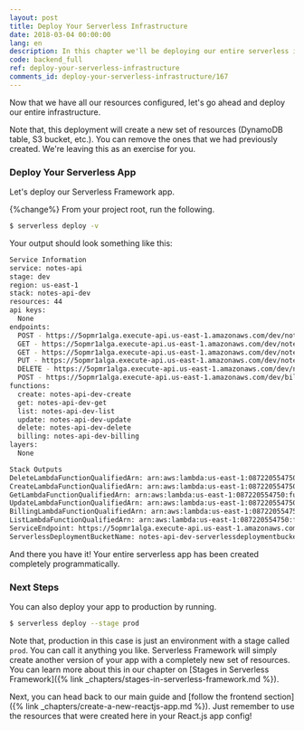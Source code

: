 ```yaml
---
layout: post
title: Deploy Your Serverless Infrastructure
date: 2018-03-04 00:00:00
lang: en
description: In this chapter we'll be deploying our entire serverless infrastructure. We are using CDK to define our resources and we are deploying it using the Serverless Stack Toolkit (SST). Our API on the other hand is deployed using Serverless Framework.
code: backend_full
ref: deploy-your-serverless-infrastructure
comments_id: deploy-your-serverless-infrastructure/167
---
```


Now that we have all our resources configured, let's go ahead and deploy our entire infrastructure.

Note that, this deployment will create a new set of resources (DynamoDB table, S3 bucket, etc.). You can remove the ones that we had previously created. We're leaving this as an exercise for you.

### Deploy Your Serverless App

Let's deploy our Serverless Framework app.

{%change%} From your project root, run the following.

``` bash
$ serverless deploy -v
```

Your output should look something like this:

``` bash
Service Information
service: notes-api
stage: dev
region: us-east-1
stack: notes-api-dev
resources: 44
api keys:
  None
endpoints:
  POST - https://5opmr1alga.execute-api.us-east-1.amazonaws.com/dev/notes
  GET - https://5opmr1alga.execute-api.us-east-1.amazonaws.com/dev/notes/{id}
  GET - https://5opmr1alga.execute-api.us-east-1.amazonaws.com/dev/notes
  PUT - https://5opmr1alga.execute-api.us-east-1.amazonaws.com/dev/notes/{id}
  DELETE - https://5opmr1alga.execute-api.us-east-1.amazonaws.com/dev/notes/{id}
  POST - https://5opmr1alga.execute-api.us-east-1.amazonaws.com/dev/billing
functions:
  create: notes-api-dev-create
  get: notes-api-dev-get
  list: notes-api-dev-list
  update: notes-api-dev-update
  delete: notes-api-dev-delete
  billing: notes-api-dev-billing
layers:
  None

Stack Outputs
DeleteLambdaFunctionQualifiedArn: arn:aws:lambda:us-east-1:087220554750:function:notes-api-dev-delete:3
CreateLambdaFunctionQualifiedArn: arn:aws:lambda:us-east-1:087220554750:function:notes-api-dev-create:3
GetLambdaFunctionQualifiedArn: arn:aws:lambda:us-east-1:087220554750:function:notes-api-dev-get:3
UpdateLambdaFunctionQualifiedArn: arn:aws:lambda:us-east-1:087220554750:function:notes-api-dev-update:3
BillingLambdaFunctionQualifiedArn: arn:aws:lambda:us-east-1:087220554750:function:notes-api-dev-billing:1
ListLambdaFunctionQualifiedArn: arn:aws:lambda:us-east-1:087220554750:function:notes-api-dev-list:3
ServiceEndpoint: https://5opmr1alga.execute-api.us-east-1.amazonaws.com/dev
ServerlessDeploymentBucketName: notes-api-dev-serverlessdeploymentbucket-1323e6pius3a
```

And there you have it! Your entire serverless app has been created completely programmatically.

### Next Steps

You can also deploy your app to production by running.

``` bash
$ serverless deploy --stage prod
```

Note that, production in this case is just an environment with a stage called `prod`. You can call it anything you like. Serverless Framework will simply create another version of your app with a completely new set of resources. You can learn more about this in our chapter on [Stages in Serverless Framework]({% link _chapters/stages-in-serverless-framework.md %}).

Next, you can head back to our main guide and [follow the frontend section]({% link _chapters/create-a-new-reactjs-app.md %}). Just remember to use the resources that were created here in your React.js app config!
